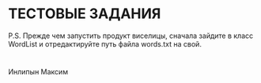 # ТЕСТОВЫЕ ЗАДАНИЯ
P.S. Прежде чем запустить продукт виселицы, сначала зайдите в класс WordList и отредактируйте путь файла words.txt на свой.
#
Инлипын Максим
